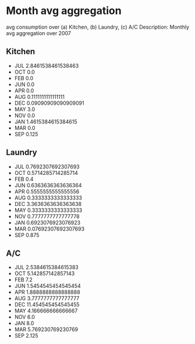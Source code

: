 # Month avg aggregation
avg consumption over (a) Kitchen, (b) Laundry, (c) A/C
Description: Monthly avg aggregation over 2007

## Kitchen
* JUL    2.8461538461538463
* OCT    0.0
* FEB    0.0
* JUN    0.0
* APR    0.0
* AUG    0.1111111111111111
* DEC    0.09090909090909091
* MAY    3.0
* NOV    0.0
* JAN    1.4615384615384615
* MAR    0.0
* SEP    0.125
## Laundry
* JUL    0.7692307692307693
* OCT    0.5714285714285714
* FEB    0.4
* JUN    0.6363636363636364
* APR    0.5555555555555556
* AUG    0.3333333333333333
* DEC    3.3636363636363638
* MAY    0.3333333333333333
* NOV    0.7777777777777778
* JAN    0.6923076923076923
* MAR    0.07692307692307693
* SEP    0.875
## A/C
* JUL    2.5384615384615383
* OCT    5.142857142857143
* FEB    7.2
* JUN    1.5454545454545454
* APR    1.8888888888888888
* AUG    3.7777777777777777
* DEC    11.454545454545455
* MAY    4.166666666666667
* NOV    6.0
* JAN    8.0
* MAR    5.769230769230769
* SEP    2.125